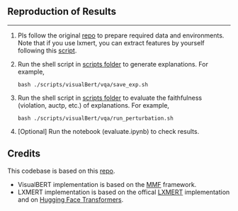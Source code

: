 ## Reproduction of Results
----
1. Pls follow the original [repo](https://github.com/hila-chefer/Transformer-MM-Explainability) to prepare required data and environments. Note that if you use lxmert, you can extract features by yourself following this [script](https://github.com/BierOne/Attention-Faithfulness/blob/master/Transformer-MM-Explainability/scripts/lxmert/gqa/extract_imgfeature.sh).

2. Run the shell script in [scripts folder](https://github.com/BierOne/Attention-Faithfulness/tree/master/Transformer-MM-Explainability/scripts) to generate explanations. For example,
    ```
    bash ./scripts/visualBert/vqa/save_exp.sh
    ```

3. Run the shell script in [scripts folder](https://github.com/BierOne/Attention-Faithfulness/tree/master/Transformer-MM-Explainability/scripts) to evaluate the faithfulness (violation, auctp, etc.) of explanations. For example,
    ```
    bash ./scripts/visualBert/vqa/run_perturbation.sh
    ```

4. \[Optional\] Run the notebook (evaluate.ipynb) to check results.



Credits
-------
This codebase is based on this [repo](https://github.com/hila-chefer/Transformer-MM-Explainability).

* VisualBERT implementation is based on the [MMF](https://github.com/facebookresearch/mmf) framework.
* LXMERT implementation is based on the offical [LXMERT](https://github.com/airsplay/lxmert) implementation and on [Hugging Face Transformers](https://github.com/huggingface/transformers).
